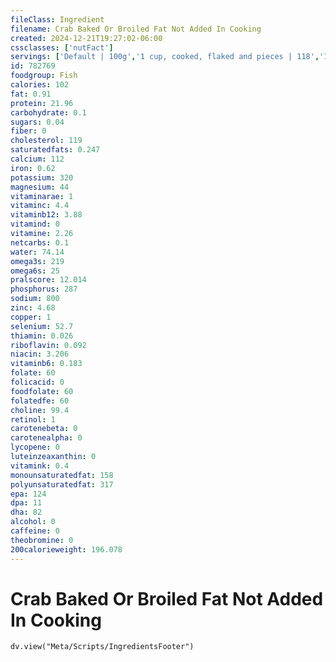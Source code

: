 ```yaml
---
fileClass: Ingredient
filename: Crab Baked Or Broiled Fat Not Added In Cooking
created: 2024-12-21T19:27:02-06:00
cssclasses: ['nutFact']
servings: ['Default | 100g','1 cup, cooked, flaked and pieces | 118','1 pacific (1 lb live weight) (yield after cooking, shell removed) | 113','1 medium blue (atlantic) (6 oz live wt) (yield after cooking, shell removed) | 48','1 crab (7 oz live weight) (yield after cooking, shell removed) | 52','1 medium crab, nfs (yield after cooking, shell removed) | 48','1 leg claw (cooked, shell removed), nfs | 9','1 king crab leg, 19" (cooked, shell removed) | 119','1 snow crab leg (cooked, shell removed) | 10','1 snow crab, body section with 3 legs, cooked, shell removed | 54']
id: 782769
foodgroup: Fish
calories: 102
fat: 0.91
protein: 21.96
carbohydrate: 0.1
sugars: 0.04
fiber: 0
cholesterol: 119
saturatedfats: 0.247
calcium: 112
iron: 0.62
potassium: 320
magnesium: 44
vitaminarae: 1
vitaminc: 4.4
vitaminb12: 3.88
vitamind: 0
vitamine: 2.26
netcarbs: 0.1
water: 74.14
omega3s: 219
omega6s: 25
pralscore: 12.014
phosphorus: 287
sodium: 800
zinc: 4.68
copper: 1
selenium: 52.7
thiamin: 0.026
riboflavin: 0.092
niacin: 3.206
vitaminb6: 0.183
folate: 60
folicacid: 0
foodfolate: 60
folatedfe: 60
choline: 99.4
retinol: 1
carotenebeta: 0
carotenealpha: 0
lycopene: 0
luteinzeaxanthin: 0
vitamink: 0.4
monounsaturatedfat: 158
polyunsaturatedfat: 317
epa: 124
dpa: 11
dha: 82
alcohol: 0
caffeine: 0
theobromine: 0
200calorieweight: 196.078
---
```


# Crab Baked Or Broiled Fat Not Added In Cooking

```dataviewjs
dv.view("Meta/Scripts/IngredientsFooter")
```